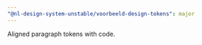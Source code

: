 ```yaml
---
"@nl-design-system-unstable/voorbeeld-design-tokens": major
---
```


Aligned paragraph tokens with code.
